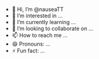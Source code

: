 - 👋 Hi, I’m @nauseaTT
- 👀 I’m interested in ...
- 🌱 I’m currently learning ...
- 💞️ I’m looking to collaborate on ...
- 📫 How to reach me ...
- 😄 Pronouns: ...
- ⚡ Fun fact: ...

<!---
nauseaTT/nauseaTT is a ✨ special ✨ repository because its `README.md` (this file) appears on your GitHub profile.
You can click the Preview link to take a look at your changes.
--->
